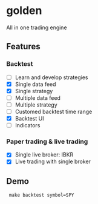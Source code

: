 # golden
All in one trading engine

## Features
### Backtest
- [ ] Learn and develop strategies
- [x] Single data feed
- [x] Single strategy
- [ ] Multiple data feed
- [ ] Multiple strategy
- [ ] Customed backtest time range
- [x] Backtest UI
- [ ] Indicators

### Paper trading & live trading
- [x] Single live broker: IBKR
- [x] Live trading with single broker

## Demo
```shell
 make backtest symbol=SPY
```

